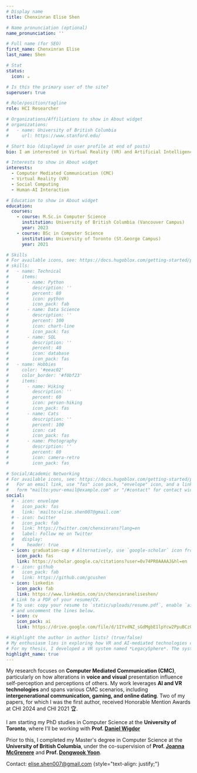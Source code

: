```yaml
---
# Display name
title: Chenxinran Elise Shen

# Name pronunciation (optional)
name_pronunciation: ''

# Full name (for SEO)
first_name: Chenxinran Elise
last_name: Shen

# Stat
status:
  icon: ☕️

# Is this the primary user of the site?
superuser: true

# Role/position/tagline
role: HCI Researcher

# Organizations/Affiliations to show in About widget
# organizations:
#   - name: University of British Columbia
#     url: https://www.stanford.edu/

# Short bio (displayed in user profile at end of posts)
bio: I am interested in Virtual Reality (VR) and Artificial Intelligence (AI). My enthusiasm lies in exploring how VR and AI-mediated technologies can influence an individual's perception and behavior, and the potential of this influence to enhance communication among people. 

# Interests to show in About widget
interests:
  - Computer Mediated Communication (CMC)
  - Virtual Reality (VR)
  - Social Computing
  - Human-AI Interaction

# Education to show in About widget
education:
  courses:
    - course: M.Sc.in Computer Science
      institution: University of British Columbia (Vancouver Campus)
      year: 2023
    - course: BSc in Computer Science
      institution: University of Toronto (St.George Campus)
      year: 2021

# Skills
# For available icons, see: https://docs.hugoblox.com/getting-started/page-builder/#icons
# skills:
#   - name: Technical
#     items:
#       - name: Python
#         description: ''
#         percent: 80
#         icon: python
#         icon_pack: fab
#       - name: Data Science
#         description: ''
#         percent: 100
#         icon: chart-line
#         icon_pack: fas
#       - name: SQL
#         description: ''
#         percent: 40
#         icon: database
#         icon_pack: fas
#   - name: Hobbies
#     color: '#eeac02'
#     color_border: '#f0bf23'
#     items:
#       - name: Hiking
#         description: ''
#         percent: 60
#         icon: person-hiking
#         icon_pack: fas
#       - name: Cats
#         description: ''
#         percent: 100
#         icon: cat
#         icon_pack: fas
#       - name: Photography
#         description: ''
#         percent: 80
#         icon: camera-retro
#         icon_pack: fas

# Social/Academic Networking
# For available icons, see: https://docs.hugoblox.com/getting-started/page-builder/#icons
#   For an email link, use "fas" icon pack, "envelope" icon, and a link in the
#   form "mailto:your-email@example.com" or "/#contact" for contact widget.
social:
  # - icon: envelope
  #   icon_pack: fas
  #   link: 'mailto:elise.shen007@gmail.com'
  # - icon: twitter
  #   icon_pack: fab
  #   link: https://twitter.com/chenxinrans?lang=en
  #   label: Follow me on Twitter
  #   display:
  #     header: true
  - icon: graduation-cap # Alternatively, use `google-scholar` icon from `ai` icon pack
    icon_pack: fas
    link: https://scholar.google.ca/citations?user=0v74PR0AAAAJ&hl=en
  # - icon: github
  #   icon_pack: fab
  #   link: https://github.com/gcushen
  - icon: linkedin
    icon_pack: fab
    link: https://www.linkedin.com/in/chenxinraneliseshen/
  # Link to a PDF of your resume/CV.
  # To use: copy your resume to `static/uploads/resume.pdf`, enable `ai` icons in `params.yaml`,
  # and uncomment the lines below.
  - icon: cv
    icon_pack: ai
    link: https://drive.google.com/file/d/1IYvdNZ_sGdMgbE1lpYcw2PpuBCzGiaoc/view?usp=sharing

# Highlight the author in author lists? (true/false)
# My enthusiasm lies in exploring how VR and AI-mediated technologies can influence an individual’s perception and behavior, and the potential of this influence to enhance communication among people. 
# For my thesis, I developed a VR system named *LegacySphere*. The system offers a perspective-taking approach aimed at enhancing younger adults' understanding and empathy towards their elder family members by allowing them to experience their family members' viewpoints.
highlight_name: true
---
```

My research focuses on **Computer Mediated Communication (CMC)**, particularly on how alterations in **voice and visual** presentation influence self-perception and perceptions of others. My work leverages **AI and VR technologies** and spans  various CMC scenarios, including **intergenerational communication, gaming, and online dating**. Two of my papers, for which I was the first author, received Honorable Mention Awards at CHI 2024 and CHI 2021 🏆.


I am starting my PhD studies in Computer Science at the **University of Toronto**, where I’ll be working with **Prof. [Daniel Wigdor](https://danielwigdor.com/)** 

Prior to this, I completed my Master's degree in Computer Science at the **University of British Columbia**, under the co-supervision of **Prof. [Joanna McGrenere](https://www.cs.ubc.ca/~joanna/)** and **Prof. [Dongwook Yoon](https://dwyoon.com/)**. 
 

Contact: elise.shen007@gmail.com 
{style="text-align: justify;"}
